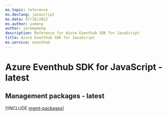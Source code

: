 ```yaml
---
ms.topic: reference
ms.devlang: javascript
ms.data: 07/18/2022
ms.author: yumeng
author: jeremymeng
description: Reference for Azure Eventhub SDK for JavaScript
title: Azure Eventhub SDK for JavaScript
ms.service: eventhub
---
```

# Azure Eventhub SDK for JavaScript - latest

## Management packages - latest
[!INCLUDE [mgmt-packages](eventhub-mgmt-index.md)]
